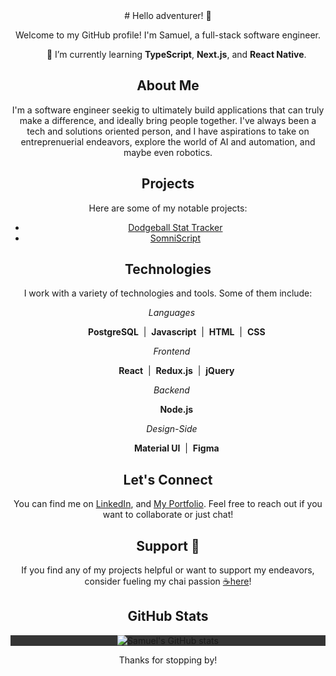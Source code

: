 <div align="center">
# Hello adventurer! 👋

Welcome to my GitHub profile! I'm Samuel, a full-stack software engineer.
<p>&nbsp;&nbsp;&nbsp;&nbsp;&nbsp;&nbsp;&nbsp;🌱 I’m currently learning <b>TypeScript</b>, <b>Next.js</b>, and <b>React Native</b>.</p>

## About Me
I'm a software engineer seekig to ultimately build applications that can truly make a difference, and ideally bring people together. I've always been a tech and solutions oriented person, and I have aspirations to take on entreprenuerial endeavors, explore the world of AI and automation, and maybe even robotics.

## Projects
Here are some of my notable projects:
- [Dodgeball Stat Tracker](https://github.com/willbuck/dodgeball-stat-tracker)
- [SomniScript](https://github.com/Samueltaneously/prime-solo-project)

## Technologies
I work with a variety of technologies and tools. Some of them include:

<p>
&nbsp;&nbsp;&nbsp;<i>Languages</i>
  <p>&nbsp;&nbsp;&nbsp;&nbsp;&nbsp;&nbsp;&nbsp;<b>PostgreSQL</b>&nbsp; | &nbsp;<b>Javascript</b>&nbsp; | &nbsp;<b>HTML</b>&nbsp; | &nbsp;<b>CSS</b></p>
  
&nbsp;&nbsp;&nbsp;<i>Frontend</i>
  <p>&nbsp;&nbsp;&nbsp;&nbsp;&nbsp;&nbsp;&nbsp;<b>React</b>&nbsp; | &nbsp;<b>Redux.js</b>&nbsp; | &nbsp;<b>jQuery</b></p>

&nbsp;&nbsp;&nbsp;<i>Backend</i>
  <p>&nbsp;&nbsp;&nbsp;&nbsp;&nbsp;&nbsp;&nbsp;<b>Node.js</b></p>

&nbsp;&nbsp;&nbsp;<i>Design-Side</i>
  <p>&nbsp;&nbsp;&nbsp;&nbsp;&nbsp;&nbsp;&nbsp;<b>Material UI</b>&nbsp; | &nbsp;<b>Figma</b></p>
</p>

## Let's Connect
You can find me on [LinkedIn](https://www.linkedin.com/in/samuelhnelson/), and [My Portfolio](https://samueltaneously.github.io/). Feel free to reach out if you want to collaborate or just chat!

## Support 🚀
If you find any of my projects helpful or want to support my endeavors, consider fueling my chai passion [☕️here](https://www.buymeacoffee.com/samueltaneously)!

## GitHub Stats
<p align="center" style="background-color: #353535;">
   <img src="https://github-readme-stats.vercel.app/api?username=Samueltaneously&show_icons=true&theme=dark" alt="Samuel's GitHub stats">
</p>
<!--&hide=prs,issues,contribs-->

<!--[![Samuel's GitHub stats](https://github-readme-stats.vercel.app/api?username=Samueltaneously)-->

Thanks for stopping by!
</div>
